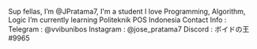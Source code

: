 Sup fellas, I’m @JPratama7, I'm a student
I love Programming, Algorithm, Logic
I’m currently learning Politeknik POS Indonesia
Contact Info :
Telegram : @vvibunibos 
Instagram : @jose_pratama7
Discord : ボイドの王#9965
<!---
JPratama7/JPratama7 is a ✨ special ✨ repository because its `README.md` (this file) appears on your GitHub profile.
You can click the Preview link to take a look at your changes.
--->
